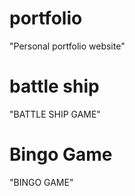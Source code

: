 # portfolio
"Personal portfolio website"
# battle ship
"BATTLE SHIP GAME"
# Bingo Game
"BINGO GAME"
